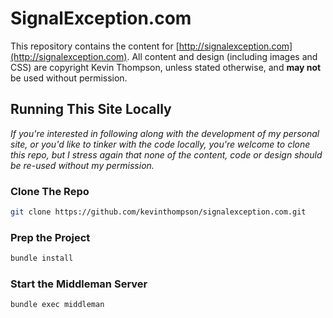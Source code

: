 SignalException.com
====================

This repository contains the content for [http://signalexception.com](http://signalexception.com). 
All content and design (including images and CSS) are copyright Kevin Thompson, unless stated otherwise, and **may not**
be used without permission.

## Running This Site Locally
*If you're interested in following along with the development of my personal site, or you'd like to 
tinker with the code locally, you're welcome to clone this repo, but I stress again that none of
the content, code or design should be re-used without my permission.*

### Clone The Repo
``` bash
git clone https://github.com/kevinthompson/signalexception.com.git
```

### Prep the Project
``` bash
bundle install
```

### Start the Middleman Server
``` bash
bundle exec middleman
```
